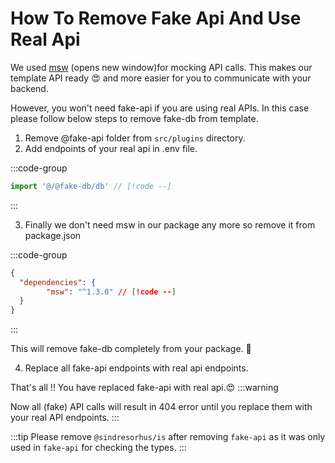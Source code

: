 # How To Remove Fake Api And Use Real Api

We used [msw](https://github.com/mswjs/msw) (opens new window)for mocking API calls. This makes our template API ready 😍 and more easier for you to communicate with your backend.

However, you won't need fake-api if you are using real APIs. In this case please follow below steps to remove fake-db from template.

1. Remove @fake-api folder from `src/plugins` directory.
2. Add endpoints of your real api in .env file.

  :::code-group

  ```ts [main.ts]
  import '@/@fake-db/db' // [!code --]
  ```

  :::

3. Finally we don't need msw in our package any more so remove it from package.json

:::code-group

```json [package.json]
{
  "dependencies": {
        "msw": "^1.3.0" // [!code --]
  }
}
```

:::

This will remove fake-db completely from your package. 🎉

4. Replace all fake-api endpoints with real api endpoints.

That's all !! You have replaced fake-api with real api.😍
:::warning

Now all (fake) API calls will result in 404 error until you replace them with your real API endpoints.
:::

:::tip
  Please remove `@sindresorhus/is` after removing `fake-api` as it was only used in `fake-api` for checking the types.
:::
